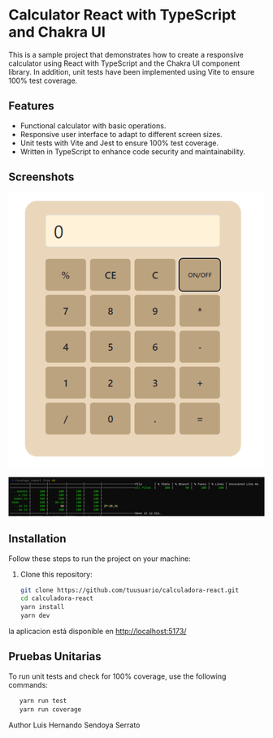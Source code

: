 # Calculator React with TypeScript and Chakra UI

This is a sample project that demonstrates how to create a responsive calculator using React with TypeScript and the Chakra UI component library. In addition, unit tests have been implemented using Vite to ensure 100% test coverage.

## Features

- Functional calculator with basic operations.
- Responsive user interface to adapt to different screen sizes.
- Unit tests with Vite and Jest to ensure 100% test coverage.
- Written in TypeScript to enhance code security and maintainability.

## Screenshots

![Alt text](image-1.png)

![Alt text](image-2.png)

## Installation

Follow these steps to run the project on your machine:

1. Clone this repository:

   ```bash
   git clone https://github.com/tuusuario/calculadora-react.git
   cd calculadora-react
   yarn install
   yarn dev
   ```

la aplicacion está disponible en <http://localhost:5173/>

## Pruebas Unitarias

To run unit tests and check for 100% coverage, use the following commands:

```bash
   yarn run test
   yarn run coverage
   ```

Author
Luis Hernando Sendoya Serrato
